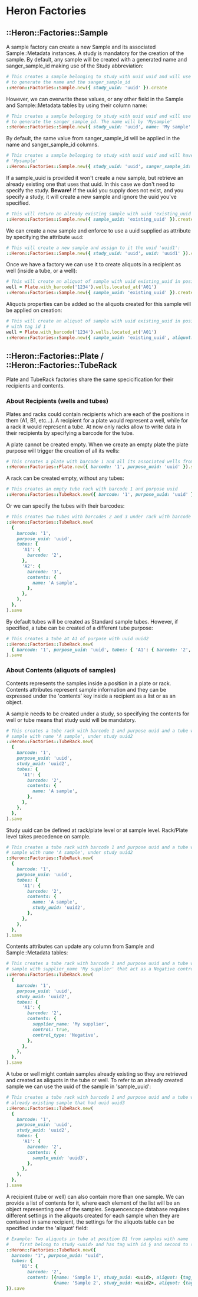 # Heron Factories

## ::Heron::Factories::Sample

A sample factory can create a new Sample and its associated Sample::Metadata instances.
A study is mandatory for the creation of the sample.
By default, any sample will be created with a generated name and sanger_sample_id making use
of the Study abbreviation:

```ruby
# This creates a sample belonging to study with uuid uuid and will use the study abbreviation
# to generate the name and the sanger_sample_id
::Heron::Factories::Sample.new({ study_uuid: 'uuid' }).create
```

However, we can overwrite these values, or any other field in the Sample and Sample::Metadata
tables by using their column name:

```ruby
# This creates a sample belonging to study with uuid uuid and will use the study abbreviation
# to generate the sanger_sample_id. The name will by 'Mysample'
::Heron::Factories::Sample.new({ study_uuid: 'uuid', name: 'My sample' }).create
```

By default, the same value from sanger_sample_id will be applied in the name and sanger_sample_id
columns.

```ruby
# This creates a sample belonging to study with uuid uuid and will have name and sanger_sample_id as
# 'Mysample'
::Heron::Factories::Sample.new({ study_uuid: 'uuid', sanger_sample_id: 'Mysample' }).create
```

If a sample_uuid is provided it won't create a new sample, but retrieve an already existing
one that uses that uuid. In this case we don't need to specify the study.
**Beware!** if the uuid you supply does not exist, and you specify a study, it will create a new sample
and ignore the uuid you've specified.

```ruby
# This will return an already existing sample with uuid 'existing_uuid'
::Heron::Factories::Sample.new({ sample_uuid: 'existing_uuid' }).create
```

We can create a new sample and enforce to use a uuid supplied as attribute by specifying
the attribute `uuid`:

```ruby
# This will create a new sample and assign to it the uuid 'uuid1':
::Heron::Factories::Sample.new({ study_uuid: 'uuid', uuid: 'uuid1' }).create
```

Once we have a factory we can use it to create aliquots in a recipient as well (inside a tube, or a well):

```ruby
# This will create an aliquot of sample with uuid existing_uuid in position A01 of plate with barcode 1234
well = Plate.with_barcode('1234').wells.located_at('A01')
::Heron::Factories::Sample.new({ sample_uuid: 'existing_uuid' }).create_aliquot_at(well)
```

Aliquots properties can be added so the aliquots created for this sample will be applied on creation:

```ruby
# This will create an aliquot of sample with uuid existing_uuid in position A01 of plate with barcode 1234
# with tag id 1
well = Plate.with_barcode('1234').wells.located_at('A01')
::Heron::Factories::Sample.new({ sample_uuid: 'existing_uuid', aliquot: { tag_id: 1 } }).create_aliquot_at(well)
```

## ::Heron::Factories::Plate / ::Heron::Factories::TubeRack

Plate and TubeRack factories share the same specicification for their recipients and contents.

### About Recipients (wells and tubes)

Plates and racks could contain recipients which are each of the positions in them (A1, B1, etc...).
A recipient for a plate would represent a well, while for a rack it would represent a tube.
At now only racks allow to write data in their recipients by specifying a barcode for the tube.

A plate cannot be created empty. When we create an empty plate the plate purpose will trigger
the creation of all its wells:

```ruby
# This creates a plate with barcode 1 and all its associated wells from purpose with uuid uuid
::Heron::Factories::Plate.new({ barcode: '1', purpose_uuid: 'uuid' }).save
```

A rack can be created empty, without any tubes:

```ruby
# This creates an empty tube rack with barcode 1 and purpose uuid
::Heron::Factories::TubeRack.new({ barcode: '1', purpose_uuid: 'uuid' }).save
```

Or we can specify the tubes with their barcodes:

```ruby
# This creates two tubes with barcodes 2 and 3 under rack with barcode 1
::Heron::Factories::TubeRack.new(
  {
    barcode: '1',
    purpose_uuid: 'uuid',
    tubes: {
      'A1': {
        barcode: '2',
      },
      'A2': {
        barcode: '3',
        contents: {
          name: 'A sample',
        },
      },
    },
  },
).save
```

By default tubes will be created as Standard sample tubes. However, if specified, a tube can be created
of a different tube purpose:

```ruby
# This creates a tube at A1 of purpose with uuid uuid2
::Heron::Factories::TubeRack.new(
  { barcode: '1', purpose_uuid: 'uuid', tubes: { 'A1': { barcode: '2', purpose_uuid: 'uuid2' } } },
).save
```

### About Contents (aliquots of samples)

Contents represents the samples inside a position in a plate or rack. Contents attributes represent
sample information and they can be expressed under the 'contents' key inside a recipient as a list
or as an object.

A sample needs to be created under a study, so specifying the contents for well or tube means that
study uuid will be mandatory.

```ruby
# This creates a tube rack with barcode 1 and purpose uuid and a tube with barcode 2 that contains a
# sample with name 'A sample', under study uuid2
::Heron::Factories::TubeRack.new(
  {
    barcode: '1',
    purpose_uuid: 'uuid',
    study_uuid: 'uuid2',
    tubes: {
      'A1': {
        barcode: '2',
        contents: {
          name: 'A sample',
        },
      },
    },
  },
).save
```

Study uuid can be defined at rack/plate level or at sample level. Rack/Plate level takes precedence on sample.

```ruby
# This creates a tube rack with barcode 1 and purpose uuid and a tube with barcode 2 that contains a
# sample with name 'A sample', under study uuid2
::Heron::Factories::TubeRack.new(
  {
    barcode: '1',
    purpose_uuid: 'uuid',
    tubes: {
      'A1': {
        barcode: '2',
        contents: {
          name: 'A sample',
          study_uuid: 'uuid2',
        },
      },
    },
  },
).save
```

Contents attributes can update any column from Sample and Sample::Metadata tables:

```ruby
# This creates a tube rack with barcode 1 and purpose uuid and a tube with barcode 2 that contains a
# sample with supplier_name 'My supplier' that act as a Negative control.
::Heron::Factories::TubeRack.new(
  {
    barcode: '1',
    purpose_uuid: 'uuid',
    study_uuid: 'uuid2',
    tubes: {
      'A1': {
        barcode: '2',
        contents: {
          supplier_name: 'My supplier',
          control: true,
          control_type: 'Negative',
        },
      },
    },
  },
).save
```

A tube or well might contain samples already existing so they are retrieved and created as aliquots in the
tube or well. To refer to an already created sample we can use the uuid of the sample in 'sample_uuid':

```ruby
# This creates a tube rack with barcode 1 and purpose uuid and a tube with barcode 2 that contains an
# already existing sample that had uuid uuid3
::Heron::Factories::TubeRack.new(
  {
    barcode: '1',
    purpose_uuid: 'uuid',
    study_uuid: 'uuid2',
    tubes: {
      'A1': {
        barcode: '2',
        contents: {
          sample_uuid: 'uuid3',
        },
      },
    },
  },
).save
```

A recipient (tube or well) can also contain more than one sample. We can provide a list of contents for
it, where each element of the list will be an object representing one of the samples. Sequencescape
database requires different settings in the aliquots created for each sample when they are contained in
same recipient, the settings for the aliquots table can be specified under the 'aliquot' field:

```ruby
# Example: Two aliquots in tube at position B1 from samples with name 'Sample 1' and 'Sample 2'
#    first belong to study <uuid> and has tag with id § and second to study <uuid2> and tag id 2.
::Heron::Factories::TubeRack.new({
  barcode: "1", purpose_uuid: "uuid",
  tubes: {
     'B1': {
        barcode: '2',
        content: [{name: 'Sample 1', study_uuid: <uuid>, aliquot: {tag_id: 1}},
                  {name: 'Sample 2', study_uuid: <uuid2>, aliquot: {tag_id: 2}}] } }
}).save
```
